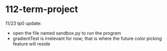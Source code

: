# 112-term-project
11/23 tp0 update:
- open the file named sandbox.py to run the program
- gradientTest is irrelevant for now; that is where the future color picking feature will reside